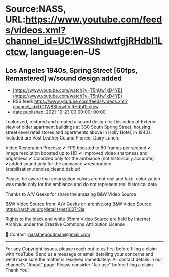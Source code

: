 # Source:NASS, URL:https://www.youtube.com/feeds/videos.xml?channel_id=UC1W8ShdwtfgjRHdbl1Lctcw, language:en-US

## Los Angeles 1940s, Spring Street [60fps, Remastered] w/sound design added
 - [https://www.youtube.com/watch?v=T5nUw1xD4YE](https://www.youtube.com/watch?v=T5nUw1xD4YE)
 - RSS feed: https://www.youtube.com/feeds/videos.xml?channel_id=UC1W8ShdwtfgjRHdbl1Lctcw
 - date published: 2021-10-23 00:00:00+00:00

I colorized, restored and created a sound design for this video of Exterior view of older apartment buildings at 330 South Spring Street, housing street-level retail stores and apartments above in Holly Hotel, in 1940s. Included are Vost Leather Co.and Pioneer Dairy Lunch.

Video Restoration Process:
✔ FPS boosted to 60 frames per second 
✔ Image resolution boosted up to HD 
✔ Improved video sharpness and brightness 
✔ Colorized only for the ambiance (not historically accurate)
✔added sound only for the ambiance
✔restoration:(stabilisation,denoise,cleand,deblur) 

Please, be aware that colorization colors are not real and fake, colorization was made only for the ambiance and do not represent real historical data.

Thanks to  A/V Geeks for share the amazing B&W Video Source

B&W Video Source from:   A/V Geeks on archive.org
B&W Video Source: https://archive.org/details/pet1007r3la

Rights to the black and white 35mm Video Source are held by Internet Archive. under the Creative Commons Attribution License

📨 Contact :nassthegoodman@gmail.com
- - - - - - - - - - - - - - - - - - - -
For any Copyright issues, please reach out to us first before filing a claim with YouTube. Send us a message or email detailing your concerns and we'll make sure the matter is resolved immediately. All contact details in our channel's "About" page! Please consider "fair use" before filing a claim. Thank You!

